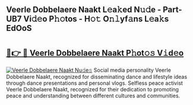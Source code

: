 ## Veerle Dobbelaere Naakt L𝚎a𝚔ed N𝚞𝚍e - Part-UB7 Vi𝚍𝚎o P𝚑𝚘tos - H𝚘𝚝 O𝚗𝚕yf𝚊ns L𝚎a𝚔s EdOoS

# <h2><a href="http://kfa9d9.oniu.top/?m=Veerle+Dobbelaere+Naakt">🔗👉 🔴 Veerle Dobbelaere Naakt P𝚑ot𝚘𝚜 V𝚒d𝚎o</a></h2>

[![Veerle Dobbelaere Naakt Nu𝚍e𝚜](https://i.imgur.com/0qMVB7G.gif)](http://kfa9d9.oniu.top/?m=Veerle+Dobbelaere+Naakt)
Social media personality Veerle Dobbelaere Naakt, recognized for disseminating dance and lifestyle ideas through dance presentations and personal vlogs. Selfless peace activist Veerle Dobbelaere Naakt, recognized for their dedication to promoting peace and understanding between different cultures and communities.  
